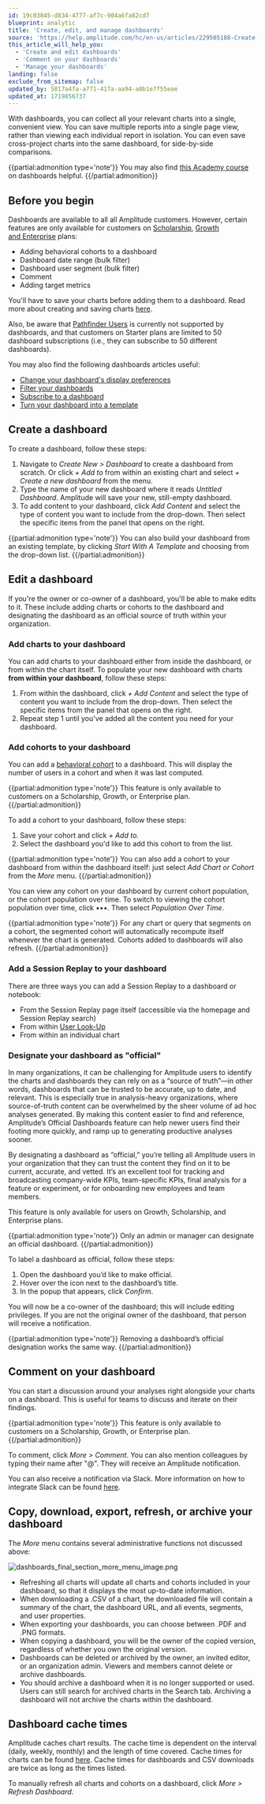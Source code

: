 ```yaml
---
id: 19c03845-d834-4777-af7c-904a6fa82cd7
blueprint: analytic
title: 'Create, edit, and manage dashboards'
source: 'https://help.amplitude.com/hc/en-us/articles/229505188-Create-edit-and-manage-dashboards'
this_article_will_help_you:
  - 'Create and edit dashboards'
  - 'Comment on your dashboards'
  - 'Manage your dashboards'
landing: false
exclude_from_sitemap: false
updated_by: 5817a4fa-a771-417a-aa94-a0b1e7f55eae
updated_at: 1719856737
---
```

With dashboards, you can collect all your relevant charts into a single, convenient view. You can save multiple reports into a single page view, rather than viewing each individual report in isolation. You can even save cross-project charts into the same dashboard, for side-by-side comparisons.  

{{partial:admonition type='note'}}
You may also find [this Academy course](https://academy.amplitude.com/use-dashboards-and-starter-templates-to-monitor-important-metrics/1372313/scorm/w84tdkh3z11p) on dashboards helpful.
{{/partial:admonition}}

## Before you begin

Dashboards are available to all all Amplitude customers. However, certain features are only available for customers on [Scholarship](https://help.amplitude.com/hc/en-us/articles/360053028152), [Growth and Enterprise](https://amplitude.com/pricing) plans:

* Adding behavioral cohorts to a dashboard
* Dashboard date range (bulk filter)
* Dashboard user segment (bulk filter)
* Comment
* Adding target metrics

You'll have to save your charts before adding them to a dashboard. Read more about creating and saving charts [here](/docs/get-started/create-a-chart).

Also, be aware that [Pathfinder Users](/docs/analytics/charts/journeys/journeys-understand-paths) is currently not supported by dashboards, and that customers on Starter plans are limited to 50 dashboard subscriptions (i.e., they can subscribe to 50 different dashboards).

You may also find the following dashboards articles useful:

* [Change your dashboard's display preferences](/docs/analytics/dashboard-preferences)
* [Filter your dashboards](/docs/analytics/dashboard-filter)
* [Subscribe to a dashboard](/docs/analytics/dashboard-subscribe)
* [Turn your dashboard into a template](/docs/analytics/dashboard-create-template)

## Create a dashboard

To create a dashboard, follow these steps:

1. Navigate to *Create New > Dashboard* to create a dashboard from scratch. Or click *+ Add to* from within an existing chart and select *+ Create a new dashboard* from the menu.
2. Type the name of your new dashboard where it reads *Untitled Dashboard*. Amplitude will save your new, still-empty dashboard.
3. To add content to your dashboard, click *Add Content* and select the type of content you want to include from the drop-down. Then select the specific items from the panel that opens on the right.  
  
{{partial:admonition type='note'}}
You can also build your dashboard from an existing template, by clicking *Start With A Template* and choosing from the drop-down list.
{{/partial:admonition}}

## Edit a dashboard

If you're the owner or co-owner of a dashboard, you'll be able to make edits to it. These include adding charts or cohorts to the dashboard and designating the dashboard as an official source of truth within your organization.

### Add charts to your dashboard

You can add charts to your dashboard either from inside the dashboard, or from within the chart itself. To populate your new dashboard with charts **from within your dashboard**, follow these steps:

1. From within the dashboard, click *+ Add Content* and select the type of content you want to include from the drop-down. Then select the specific items from the panel that opens on the right.
2. Repeat step 1 until you've added all the content you need for your dashboard.

### Add cohorts to your dashboard

You can add a [behavioral cohort](/docs/analytics/behavioral-cohorts) to a dashboard. This will display the number of users in a cohort and when it was last computed. 

{{partial:admonition type='note'}}
This feature is only available to customers on a Scholarship, Growth, or Enterprise plan.
{{/partial:admonition}}

To add a cohort to your dashboard, follow these steps:

1. Save your cohort and click *+ Add to.*
2. Select the dashboard you'd like to add this cohort to from the list.   
  
{{partial:admonition type='note'}}
You can also add a cohort to your dashboard from within the dashboard itself: just select *Add Chart or Cohort* from the *More* menu.
{{/partial:admonition}}

You can view any cohort on your dashboard by current cohort population, or the cohort population over time. To switch to viewing the cohort population over time, click •••. Then select *Population Over Time*.

{{partial:admonition type='note'}}
For any chart or query that segments on a cohort, the segmented cohort will automatically recompute itself whenever the chart is generated. Cohorts added to dashboards will also refresh.
{{/partial:admonition}}

### Add a Session Replay to your dashboard

There are three ways you can add a Session Replay to a dashboard or notebook:

* From the Session Replay page itself (accessible via the homepage and Session Replay search)
* From within [User Look-Up](/docs/analytics/user-data-lookup)
* From within an individual chart

### Designate your dashboard as "official"

In many organizations, it can be challenging for Amplitude users to identify the charts and dashboards they can rely on as a “source of truth”—in other words, dashboards that can be trusted to be accurate, up to date, and relevant. This is especially true in analysis-heavy organizations, where source-of-truth content can be overwhelmed by the sheer volume of ad hoc analyses generated. By making this content easier to find and reference, Amplitude’s Official Dashboards feature can help newer users find their footing more quickly, and ramp up to generating productive analyses sooner.

By designating a dashboard as “official,” you’re telling all Amplitude users in your organization that they can trust the content they find on it to be current, accurate, and vetted. It’s an excellent tool for tracking and broadcasting company-wide KPIs, team-specific KPIs, final analysis for a feature or experiment, or for onboarding new employees and team members.

This feature is only available for users on Growth, Scholarship, and Enterprise plans.

{{partial:admonition type='note'}}
 Only an admin or manager can designate an official dashboard.
{{/partial:admonition}}

To label a dashboard as official, follow these steps:

1. Open the dashboard you’d like to make official.
2. Hover over the icon next to the dashboard’s title.
3. In the popup that appears, click *Confirm*.

You will now be a co-owner of the dashboard; this will include editing privileges. If you are not the original owner of the dashboard, that person will receive a notification.

{{partial:admonition type='note'}}
Removing a dashboard’s official designation works the same way.
{{/partial:admonition}}

## Comment on your dashboard

You can start a discussion around your analyses right alongside your charts on a dashboard. This is useful for teams to discuss and iterate on their findings. 

{{partial:admonition type='note'}}
This feature is only available to customers on a Scholarship, Growth, or Enterprise plan.
{{/partial:admonition}}

To comment, click *More > Comment*. You can also mention colleagues by typing their name after "@". They will receive an Amplitude notification.

You can also receive a notification via Slack. More information on how to integrate Slack can be found [here](/docs/analytics/integrate-slack).  

## Copy, download, export, refresh, or archive your dashboard

The *More* menu contains several administrative functions not discussed above:

![dashboards_final_section_more_menu_image.png](/docs/output/img/analytics/dashboards-final-section-more-menu-image-png.png)

* Refreshing all charts will update all charts and cohorts included in your dashboard, so that it displays the most up-to-date information.
* When downloading a .CSV of a chart, the downloaded file will contain a summary of the chart, the dashboard URL, and all events, segments, and user properties.
* When exporting your dashboards, you can choose between .PDF and .PNG formats.
* When copying a dashboard, you will be the owner of the copied version, regardless of whether you own the original version.
* Dashboards can be deleted or archived by the owner, an invited editor, or an organization admin. Viewers and members cannot delete or archive dashboards.
* You should archive a dashboard when it is no longer supported or used. Users can still search for archived charts in the Search tab. Archiving a dashboard will not archive the charts within the dashboard.

## Dashboard cache times

Amplitude caches chart results. The cache time is dependent on the interval (daily, weekly, monthly) and the length of time covered. Cache times for charts can be found [here](/docs/analytics/charts/chart-basics). Cache times for dashboards and CSV downloads are twice as long as the times listed.

To manually refresh all charts and cohorts on a dashboard, click *More > Refresh Dashboard*.